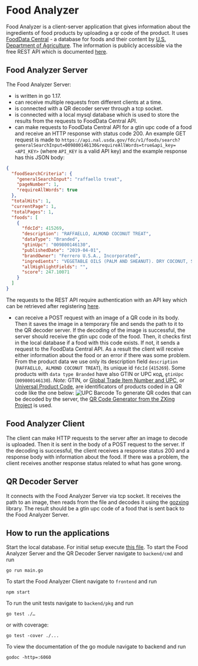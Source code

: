 # Food Analyzer
Food Analyzer is a client-server application that gives information about the ingredients of food products by uploading a qr code of the product. It uses [FoodData Central](https://fdc.nal.usda.gov/) - a database for foods and their content by [U.S. Department of Agriculture](https://www.usda.gov/). The information is publicly accessible via the free REST API which is documented [here](https://fdc.nal.usda.gov/api-guide.html).
## Food Analyzer Server
The Food Analyzer Server:
- is written in go 1.17.
- can receive multiple requests from different clients at a time.
- is connected with a QR decoder server through a tcp socket.
- is connected with a local mysql database which is used to store the results from the requests to FoodData Central API.
- can make requests to FoodData Central API for a gtin upc code of a food and receive an HTTP response with status code 200. An example GET request is made to `https://api.nal.usda.gov/fdc/v1/foods/search?generalSearchInput=009800146130&requireAllWords=true&api_key=<API_KEY>` (where `API_KEY` is a valid API key) and the example response has this JSON body:
```json
{
  "foodSearchCriteria": {
    "generalSearchInput": "raffaello treat",
    "pageNumber": 1,
    "requireAllWords": true
  },
  "totalHits": 1,
  "currentPage": 1,
  "totalPages": 1,
  "foods": [
    {
      "fdcId": 415269,
      "description": "RAFFAELLO, ALMOND COCONUT TREAT",
      "dataType": "Branded",
      "gtinUpc": "009800146130",
      "publishedDate": "2019-04-01",
      "brandOwner": "Ferrero U.S.A., Incorporated",
      "ingredients": "VEGETABLE OILS (PALM AND SHEANUT). DRY COCONUT, SUGAR, ALMONDS, SKIM MILK POWDER, WHEY POWDER (MILK), WHEAT FLOUR, NATURAL AND ARTIFICIAL FLAVORS, LECITHIN AS EMULSIFIER (SOY), SALT, SODIUM BICARBONATE AS LEAVENING AGENT.",
      "allHighlightFields": "",
      "score": 247.10071
    }
  ]
}
```
The requests to the REST API require authentication with an API key which can be retrieved after registering [here](https://fdc.nal.usda.gov/api-key-signup.html).
- can receive a POST request with an image of a QR code in its body. Then it saves the image in a temporary file and sends the path to it to the QR decoder server. If the decoding of the image is successful, the server should receive the gtin upc code of the food. Then, it checks first in the local database if a food with this code exists. If not, it sends a request to the FoodData Central API. As a result the client will receive either information about the food or an error if there was some problem.
From the product data we use only its description field `description` (`RAFFAELLO, ALMOND COCONUT TREAT`), its unique id `fdcId` (`415269`). Some products with `data type Branded` have also GTIN or UPC код, `gtinUpc` (`009800146130`).
_Note:_ GTIN, or [Global Trade Item Number and UPC](https://en.wikipedia.org/wiki/Global_Trade_Item_Number), or [Universal Product Code](https://en.wikipedia.org/wiki/Universal_Product_Code), are identificators of products coded in a QR code like the one below:
![UPC Barcode](../master/examples/raffaello.png)
To generate QR codes that can be decoded by the server, the [QR Code Generator from the ZXing Project](https://zxing.appspot.com/generator) is used.
## Food Analyzer Client
The client can make HTTP requests to the server after an image to decode is uploaded. Then it is sent in the body of a POST request to the server. If the decoding is successful, the client receives a response status 200 and a response body with information about the food. If there was a problem, the client receives another response status related to what has gone wrong.
## QR Decoder Server
It connects with the Food Analyzer Server via tcp socket. It receives the path to an image, then reads from the file and decodes it using the [gozxing](https://github.com/makiuchi-d/gozxing) library. The result should be a gtin upc code of a food that is sent back to the Food Analyzer Server.
## How to run the applications
Start the local database. For initial setup execute [this file](https://github.com/kirilrusev00/food-go-react/blob/main/backend/pkg/database/query/create.sql).
To start the Food Analyzer Server and the QR Decoder Server navigate to `backend/cmd` and run 
```
go run main.go
```

To start the Food Analyzer Client navigate to `frontend` and run
```
npm start
```

To run the unit tests navigate to `backend/pkg` and run
```
go test ./…
```
or with coverage: 
```
go test -cover ./...
```

To view the documentation of the go module navigate to backend and run
```
godoc -http=:6060
```

